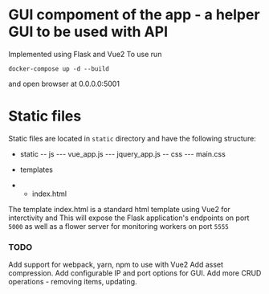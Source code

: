 # GUI compoment of the app - a helper GUI to be used with API

Implemented using Flask and Vue2
To use run 
```
docker-compose up -d --build
```
and open browser at 0.0.0.0:5001

# Static files

Static files are located in `static` directory and have the following
structure:
- static
-- js
--- vue_app.js
--- jquery_app.js
-- css
--- main.css

- templates
- - index.html

The template index.html is a standard html template using Vue2 for interctivity
and
This will expose the Flask application's endpoints on port `5000` as well as a
flower server for monitoring workers on port `5555`

### TODO
Add support for webpack, yarn, npm to use with Vue2
Add asset compression.
Add configurable IP and port options for GUI.
Add more CRUD operations - removing items, updating.
